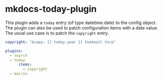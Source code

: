 # mkdocs-today-plugin

This plugin adds a `today` entry (of type datetime.date) to the config object.
The plugin can also be used to patch configuration items with a date value. The
usual use case is to patch the `copyright` entry.

```yaml
copyright: "&copy; {{ today.year }} Snakeoil Corp"

plugins:
  - search
  - today
      items:
        - copyright
  - macros
```
